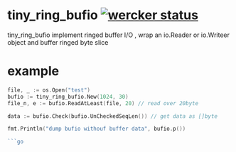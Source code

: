 # tiny_ring_bufio [![wercker status](https://app.wercker.com/status/b3b5360fed88e70a49bb4ccbc779adbf/m "wercker status")](https://app.wercker.com/project/bykey/b3b5360fed88e70a49bb4ccbc779adbf)

tiny_ring_bufio implement ringed buffer I/O , wrap an io.Reader or  io.Writeer object  and buffer ringed byte slice


# example
```go
file, _ := os.Open("test")
bufio := tiny_ring_bufio.New(1024, 30)
file_n, e := bufio.ReadAtLeast(file, 20) // read over 20byte

data := bufio.Check(bufio.UnCheckedSeqLen()) // get data as []byte

fmt.Println("dump bufio withouf buffer data", bufio.p())

```go
